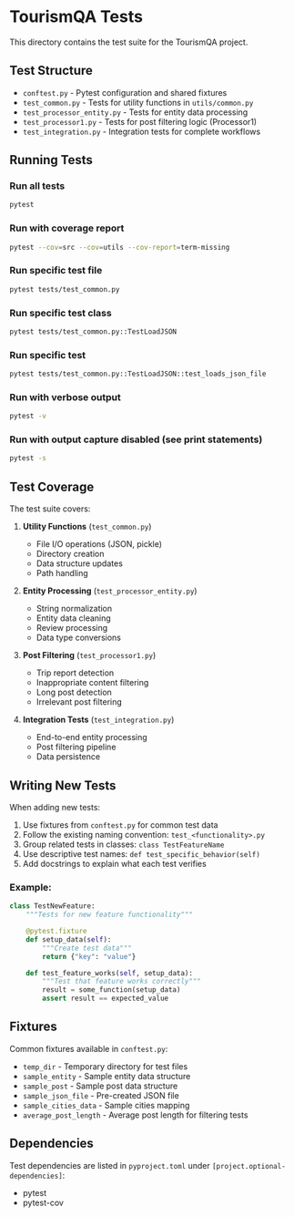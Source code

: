 # TourismQA Tests

This directory contains the test suite for the TourismQA project.

## Test Structure

- `conftest.py` - Pytest configuration and shared fixtures
- `test_common.py` - Tests for utility functions in `utils/common.py`
- `test_processor_entity.py` - Tests for entity data processing
- `test_processor1.py` - Tests for post filtering logic (Processor1)
- `test_integration.py` - Integration tests for complete workflows

## Running Tests

### Run all tests
```bash
pytest
```

### Run with coverage report
```bash
pytest --cov=src --cov=utils --cov-report=term-missing
```

### Run specific test file
```bash
pytest tests/test_common.py
```

### Run specific test class
```bash
pytest tests/test_common.py::TestLoadJSON
```

### Run specific test
```bash
pytest tests/test_common.py::TestLoadJSON::test_loads_json_file
```

### Run with verbose output
```bash
pytest -v
```

### Run with output capture disabled (see print statements)
```bash
pytest -s
```

## Test Coverage

The test suite covers:

1. **Utility Functions** (`test_common.py`)
   - File I/O operations (JSON, pickle)
   - Directory creation
   - Data structure updates
   - Path handling

2. **Entity Processing** (`test_processor_entity.py`)
   - String normalization
   - Entity data cleaning
   - Review processing
   - Data type conversions

3. **Post Filtering** (`test_processor1.py`)
   - Trip report detection
   - Inappropriate content filtering
   - Long post detection
   - Irrelevant post filtering

4. **Integration Tests** (`test_integration.py`)
   - End-to-end entity processing
   - Post filtering pipeline
   - Data persistence

## Writing New Tests

When adding new tests:

1. Use fixtures from `conftest.py` for common test data
2. Follow the existing naming convention: `test_<functionality>.py`
3. Group related tests in classes: `class TestFeatureName`
4. Use descriptive test names: `def test_specific_behavior(self)`
5. Add docstrings to explain what each test verifies

### Example:
```python
class TestNewFeature:
    """Tests for new feature functionality"""

    @pytest.fixture
    def setup_data(self):
        """Create test data"""
        return {"key": "value"}

    def test_feature_works(self, setup_data):
        """Test that feature works correctly"""
        result = some_function(setup_data)
        assert result == expected_value
```

## Fixtures

Common fixtures available in `conftest.py`:

- `temp_dir` - Temporary directory for test files
- `sample_entity` - Sample entity data structure
- `sample_post` - Sample post data structure
- `sample_json_file` - Pre-created JSON file
- `sample_cities_data` - Sample cities mapping
- `average_post_length` - Average post length for filtering tests

## Dependencies

Test dependencies are listed in `pyproject.toml` under `[project.optional-dependencies]`:
- pytest
- pytest-cov
